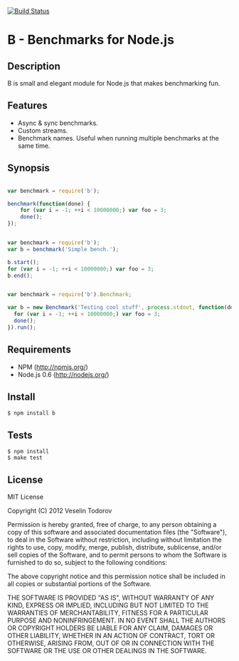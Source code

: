 [![Build Status](https://secure.travis-ci.org/vesln/b.png)](http://travis-ci.org/vesln/b)

# B - Benchmarks for Node.js

## Description

B is small and elegant module for Node.js that makes benchmarking fun.
	
## Features

- Async & sync benchmarks.
- Custom streams.
- Benchmark names. Useful when running multiple benchmarks at the same time.

## Synopsis

```js

var benchmark = require('b');

benchmark(function(done) {
	for (var i = -1; ++i < 10000000;) var foo = 3;	
	done();
});

```

```js

var benchmark = require('b');
var b = benchmark('Simple bench.');

b.start();
for (var i = -1; ++i < 10000000;) var foo = 3;
b.end();

```

```js

var benchmark = require('b').Benchmark;

var b = new Benchmark('Testing cool stuff', process.stdout, function(done) {
  for (var i = -1; ++i < 10000000;) var foo = 3;
  done();
}).run();

```

## Requirements

- NPM (http://npmjs.org/)
- Node.js 0.6 (http://nodejs.org/)

## Install

```
$ npm install b
```

## Tests

```
$ npm install
$ make test
```

## License

MIT License

Copyright (C) 2012 Veselin Todorov

Permission is hereby granted, free of charge, to any person obtaining a copy of
this software and associated documentation files (the "Software"), to deal in
the Software without restriction, including without limitation the rights to
use, copy, modify, merge, publish, distribute, sublicense, and/or sell copies
of the Software, and to permit persons to whom the Software is furnished to do
so, subject to the following conditions:

The above copyright notice and this permission notice shall be included in all
copies or substantial portions of the Software.

THE SOFTWARE IS PROVIDED "AS IS", WITHOUT WARRANTY OF ANY KIND, EXPRESS OR
IMPLIED, INCLUDING BUT NOT LIMITED TO THE WARRANTIES OF MERCHANTABILITY,
FITNESS FOR A PARTICULAR PURPOSE AND NONINFRINGEMENT. IN NO EVENT SHALL THE
AUTHORS OR COPYRIGHT HOLDERS BE LIABLE FOR ANY CLAIM, DAMAGES OR OTHER
LIABILITY, WHETHER IN AN ACTION OF CONTRACT, TORT OR OTHERWISE, ARISING FROM,
OUT OF OR IN CONNECTION WITH THE SOFTWARE OR THE USE OR OTHER DEALINGS IN THE
SOFTWARE.